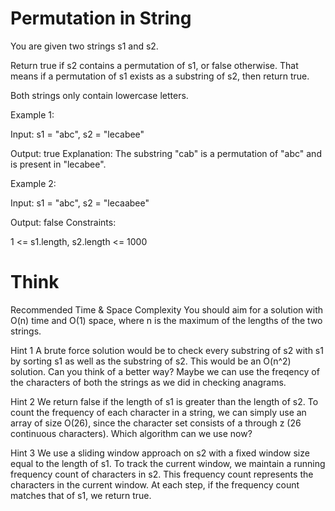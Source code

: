 # Permutation in String

You are given two strings s1 and s2.

Return true if s2 contains a permutation of s1, or false otherwise. That means if a permutation of s1 exists as a substring of s2, then return true.

Both strings only contain lowercase letters.

Example 1:

Input: s1 = "abc", s2 = "lecabee"

Output: true
Explanation: The substring "cab" is a permutation of "abc" and is present in "lecabee".

Example 2:

Input: s1 = "abc", s2 = "lecaabee"

Output: false
Constraints:

1 <= s1.length, s2.length <= 1000

# Think

Recommended Time & Space Complexity
You should aim for a solution with O(n) time and O(1) space, where n is the maximum of the lengths of the two strings.

Hint 1
A brute force solution would be to check every substring of s2 with s1 by sorting s1 as well as the substring of s2. This would be an O(n^2) solution. Can you think of a better way? Maybe we can use the freqency of the characters of both the strings as we did in checking anagrams.

Hint 2
We return false if the length of s1 is greater than the length of s2. To count the frequency of each character in a string, we can simply use an array of size O(26), since the character set consists of a through z (26 continuous characters). Which algorithm can we use now?

Hint 3
We use a sliding window approach on s2 with a fixed window size equal to the length of s1. To track the current window, we maintain a running frequency count of characters in s2. This frequency count represents the characters in the current window. At each step, if the frequency count matches that of s1, we return true.
